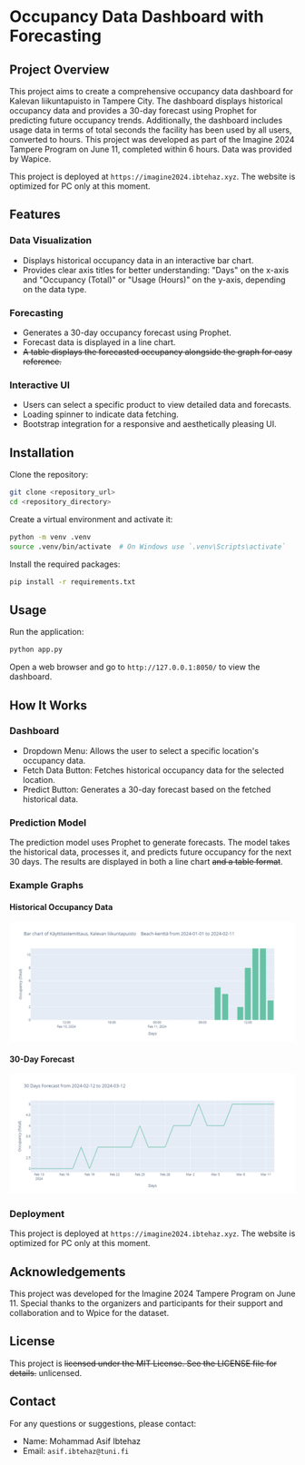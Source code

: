 # Occupancy Data Dashboard with Forecasting

## Project Overview

This project aims to create a comprehensive occupancy data dashboard for Kalevan liikuntapuisto in Tampere City. The dashboard displays historical occupancy data and provides a 30-day forecast using Prophet for predicting future occupancy trends. Additionally, the dashboard includes usage data in terms of total seconds the facility has been used by all users, converted to hours. This project was developed as part of the Imagine 2024 Tampere Program on June 11, completed within 6 hours. Data was provided by Wapice.

This project is deployed at `https://imagine2024.ibtehaz.xyz`. The website is optimized for PC only at this moment.

## Features

### Data Visualization

- Displays historical occupancy data in an interactive bar chart.
- Provides clear axis titles for better understanding: "Days" on the x-axis and "Occupancy (Total)" or "Usage (Hours)" on the y-axis, depending on the data type.

### Forecasting

- Generates a 30-day occupancy forecast using Prophet.
- Forecast data is displayed in a line chart.
- ~~A table displays the forecasted occupancy alongside the graph for easy reference.~~

### Interactive UI

- Users can select a specific product to view detailed data and forecasts.
- Loading spinner to indicate data fetching.
- Bootstrap integration for a responsive and aesthetically pleasing UI.

## Installation

Clone the repository:

```bash
git clone <repository_url>
cd <repository_directory>
```

Create a virtual environment and activate it:

```bash
python -m venv .venv
source .venv/bin/activate  # On Windows use `.venv\Scripts\activate`
```

Install the required packages:

```bash
pip install -r requirements.txt
```

## Usage

Run the application:

```bash
python app.py
```

Open a web browser and go to `http://127.0.0.1:8050/` to view the dashboard.

## How It Works

### Dashboard

- Dropdown Menu: Allows the user to select a specific location's occupancy data.
- Fetch Data Button: Fetches historical occupancy data for the selected location.
- Predict Button: Generates a 30-day forecast based on the fetched historical data.

### Prediction Model

The prediction model uses Prophet to generate forecasts. The model takes the historical data, processes it, and predicts future occupancy for the next 30 days. The results are displayed in both a line chart ~~and a table format~~.

### Example Graphs

#### Historical Occupancy Data

![Historical Occupancy Data of Beach-Kentaa from Jan 01 to Feb 11](https://github.com/shepherd-06/Tampere-IOT-Project/blob/master/images/plot_1.png)

#### 30-Day Forecast

![30 Day Usage Forecast of Beach-Kentaa from Feb 12 to Mar 12](https://github.com/shepherd-06/Tampere-IOT-Project/blob/master/images/plot_1_prediction.png)

### Deployment

This project is deployed at `https://imagine2024.ibtehaz.xyz`. The website is optimized for PC only at this moment.

## Acknowledgements

This project was developed for the Imagine 2024 Tampere Program on June 11. Special thanks to the organizers and participants for their support and collaboration and to Wpice for the dataset.

## License

This project is ~~licensed under the MIT License. See the LICENSE file for details.~~ unlicensed.

## Contact

For any questions or suggestions, please contact:

- Name: Mohammad Asif Ibtehaz
- Email: `asif.ibtehaz@tuni.fi`
